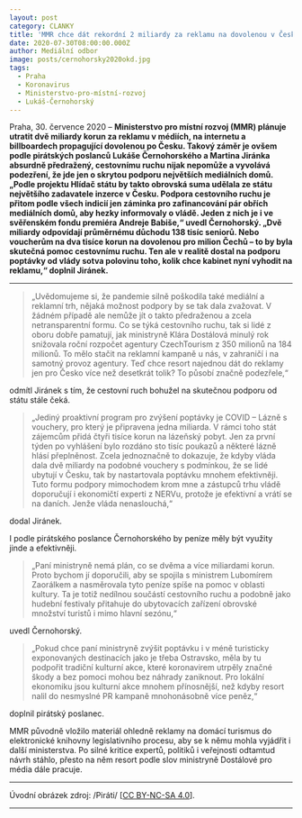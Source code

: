 ```yaml
---
layout: post
category: CLANKY
title: 'MMR chce dát rekordní 2 miliardy za reklamu na dovolenou v Česku. Jen záminka pro úplatu velkých mediálních domů, odmítají návrh pirátští poslanci'
date: 2020-07-30T08:00:00.000Z
author: Mediální odbor
image: posts/cernohorsky2020okd.jpg
tags:
  - Praha
  - Koronavirus
  - Ministerstvo-pro-místní-rozvoj
  - Lukáš-Černohorský
---
```


Praha, 30. července 2020 – **Ministerstvo pro místní rozvoj (MMR) plánuje utratit dvě miliardy korun za reklamu v médiích, na internetu a billboardech propagující dovolenou po Česku. Takový záměr je ovšem podle pirátských poslanců Lukáše Černohorského a Martina Jiránka absurdně předražený, cestovnímu ruchu nijak nepomůže a vyvolává podezření, že jde jen o skrytou podporu největších mediálních domů. „Podle projektu Hlídač státu by takto obrovská suma udělala ze státu největšího zadavatele inzerce v Česku. Podpora cestovního ruchu je přitom podle všech indicií jen záminka pro zafinancování pár obřích mediálních domů, aby hezky informovaly o vládě. Jeden z nich je i ve svěřenském fondu premiéra Andreje Babiše,“ uvedl Černohorský. „Dvě miliardy odpovídají průměrnému důchodu 138 tisíc seniorů. Nebo voucherům na dva tisíce korun na dovolenou pro milion Čechů – to by byla skutečná pomoc cestovnímu ruchu. Ten ale v realitě dostal na podporu poptávky od vlády sotva polovinu toho, kolik chce kabinet nyní vyhodit na reklamu,“ doplnil Jiránek.**

<hr />

> „Uvědomujeme si, že pandemie silně poškodila také mediální a reklamní trh, nějaká možnost podpory by se tak dala zvažovat. V žádném případě ale nemůže jít o takto předraženou a zcela netransparentní formu. Co se týká cestovního ruchu, tak si lidé z oboru dobře pamatují, jak ministryně Klára Dostálová minulý rok snižovala roční rozpočet agentury CzechTourism z 350 milionů na 184 milionů. To mělo stačit na reklamní kampaně u nás, v zahraničí i na samotný provoz agentury. Teď chce resort najednou dát do reklamy jen pro Česko více než desetkrát tolik? To působí značně podezřele,“

odmítl Jiránek s tím, že cestovní ruch bohužel na skutečnou podporu od státu stále čeká. 

> „Jediný proaktivní program pro zvýšení poptávky je COVID – Lázně s vouchery, pro který je připravena jedna miliarda. V rámci toho stát zájemcům přidá čtyři tisíce korun na lázeňský pobyt. Jen za první týden po vyhlášení bylo rozdáno sto tisíc poukazů a některé lázně hlásí přeplněnost. Zcela jednoznačně to dokazuje, že kdyby vláda dala dvě miliardy na podobné vouchery s podmínkou, že se lidé ubytují v Česku, tak by nastartovala poptávku mnohem efektivněji. Tuto formu podpory mimochodem krom mne a zástupců trhu vládě doporučují i ekonomičtí experti z NERVu, protože je efektivní a vrátí se na daních. Jenže vláda nenaslouchá,“

dodal Jiránek.

I podle pirátského poslance Černohorského by peníze měly být využity jinde a efektivněji.

> „Paní ministryně nemá plán, co se dvěma a více miliardami korun. Proto bychom jí doporučili, aby se spojila s ministrem Lubomírem Zaorálkem a nasměrovala tyto peníze spíše na pomoc v oblasti kultury. Ta je totiž nedílnou součástí cestovního ruchu a podobně jako hudební festivaly přitahuje do ubytovacích zařízení obrovské množství turistů i mimo hlavní sezónu,“

uvedl Černohorský. 

> „Pokud chce paní ministryně zvýšit poptávku i v méně turisticky exponovaných destinacích jako je třeba Ostravsko, měla by tu podpořit tradiční kulturní akce, které koronavirem utrpěly značné škody a bez pomoci mohou bez náhrady zaniknout. Pro lokální ekonomiku jsou kulturní akce mnohem přínosnější, než kdyby resort nalil do nesmyslné PR kampaně mnohonásobně více peněz,“

doplnil pirátský poslanec.

MMR původně vložilo materiál ohledně reklamy na domácí turismus do elektronické knihovny legislativního procesu, aby se k němu mohla vyjádřit i další ministerstva. Po silné kritice expertů, politiků i veřejnosti odtamtud návrh stáhlo, přesto na něm resort podle slov ministryně Dostálové pro média dále pracuje.

---

Úvodní obrázek zdroj: /Piráti/ \[[CC BY-NC-SA 4.0](https://creativecommons.org/licenses/by-nc-sa/4.0/deed.cs)\].

- - -
